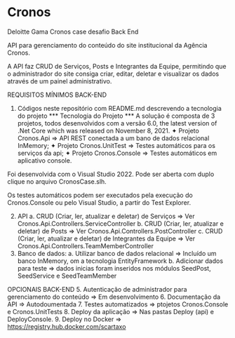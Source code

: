 # Cronos
Deloitte Gama Cronos case desafio Back End

API para gerenciamento do conteúdo do site institucional da Agência Cronos.

A API faz CRUD de Serviços, Posts e Integrantes da Equipe, permitindo que o administrador
do site consiga criar, editar, deletar e visualizar os dados através de um painel
administrativo.

REQUISITOS MÍNIMOS BACK-END
1. Códigos neste repositório com README.md descrevendo a tecnologia do projeto
*** Tecnologia do Projeto ***
A solução é composta de 3 projetos, todos desenvolvidos com a versão 6.0, the latest version of .Net Core which was released on November 8, 2021.
✦ Projeto Cronos.Api => API REST conectada a um bano de dados relacional InMemory;
✦ Projeto Cronos.UnitTest => Testes automáticos para os serviços da api;
✦ Projeto Cronos.Console => Testes automáticos em aplicativo console.

Foi desenvolvida com o Visual Studio 2022. Pode ser aberta com duplo clique no arquivo CronosCase.slh.

Os testes automáticos podem ser executados pela execução do Cronos.Console ou pelo Visual Studio, a partir do Test Explorer.

2. API
a. CRUD (Criar, ler, atualizar e deletar) de Serviços => Ver Cronos.Api.Controllers.ServiceController
b. CRUD (Criar, ler, atualizar e deletar) de Posts => Ver Cronos.Api.Controllers.PostController
c. CRUD (Criar, ler, atualizar e deletar) de Integrantes da Equipe  => Ver Cronos.Api.Controllers.TeamMemberController
3. Banco de dados:
a. Utilizar banco de dados relacional => Incluído um banco InMemory, om a tecnologia EntityFramework
b. Adicionar dados para teste => dados inicias foram inseridos nos módulos SeedPost, SeedService e SeedTeamMember

OPCIONAIS BACK-END
5. Autenticação de administrador para gerenciamento do conteúdo => Em desenvolvimento
6. Documentação da API => Autodoumentada
7. Testes automatizados => ptojetos Cronos.Console e Cronos.UnitTests
8. Deploy da aplicação => Nas pastas Deploy (api) e DeployConsole.
9. Deploy no Docker => https://registry.hub.docker.com/scartaxo



